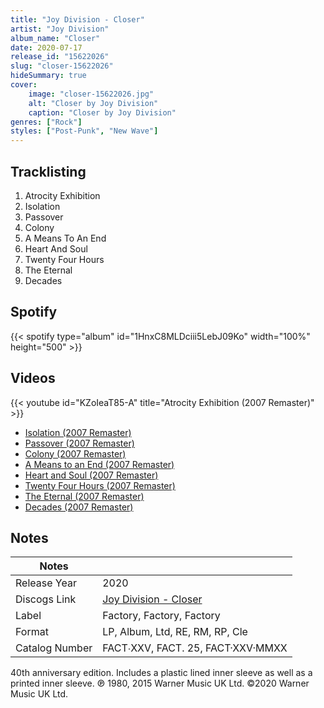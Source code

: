 ```yaml
---
title: "Joy Division - Closer"
artist: "Joy Division"
album_name: "Closer"
date: 2020-07-17
release_id: "15622026"
slug: "closer-15622026"
hideSummary: true
cover:
    image: "closer-15622026.jpg"
    alt: "Closer by Joy Division"
    caption: "Closer by Joy Division"
genres: ["Rock"]
styles: ["Post-Punk", "New Wave"]
---
```

## Tracklisting
1. Atrocity Exhibition
2. Isolation
3. Passover
4. Colony
5. A Means To An End
6. Heart And Soul
7. Twenty Four Hours
8. The Eternal
9. Decades
## Spotify
{{< spotify type="album" id="1HnxC8MLDciii5LebJ09Ko" width="100%" height="500" >}}

## Videos
{{< youtube id="KZoIeaT85-A" title="Atrocity Exhibition (2007 Remaster)" >}}
- [Isolation (2007 Remaster)](https://www.youtube.com/watch?v=5ViMA_qDKTU)
- [Passover (2007 Remaster)](https://www.youtube.com/watch?v=WS1PU4kZ2ao)
- [Colony (2007 Remaster)](https://www.youtube.com/watch?v=1JI1A_OI6S8)
- [A Means to an End (2007 Remaster)](https://www.youtube.com/watch?v=bBF3QQoZS1M)
- [Heart and Soul (2007 Remaster)](https://www.youtube.com/watch?v=atXB3qQ5CPU)
- [Twenty Four Hours (2007 Remaster)](https://www.youtube.com/watch?v=ULEUPSHCb2Y)
- [The Eternal (2007 Remaster)](https://www.youtube.com/watch?v=3YkutkTQOqc)
- [Decades (2007 Remaster)](https://www.youtube.com/watch?v=5-SZraSMiEc)

## Notes
| Notes          |             |
| ---------------| ----------- |
| Release Year   | 2020 |
| Discogs Link   | [Joy Division - Closer](https://www.discogs.com/release/15622026-Joy-Division-Closer) |
| Label          | Factory, Factory, Factory |
| Format         | LP, Album, Ltd, RE, RM, RP, Cle |
| Catalog Number | FACT∙XXV, FACT. 25, FACT·XXV·MMXX |

40th anniversary edition.  Includes a plastic lined inner sleeve as well as a printed inner sleeve.  ℗ 1980, 2015 Warner Music UK Ltd. ©2020 Warner Music UK Ltd.

